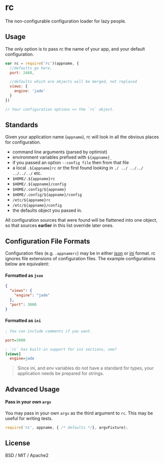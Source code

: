 # rc

The non-configurable configuration loader for lazy people.

## Usage

The only option is to pass rc the name of your app, and your default configuration.

```javascript
var rc = require('rc')(appname, {
  //defaults go here.
  port: 2468,

  //defaults which are objects will be merged, not replaced
  views: {
    engine: 'jade'
  }
})

// Your configuration options => the `rc` object.

```

## Standards

Given your application name (`appname`), rc will look in all the obvious places for configuration.

  * command line arguments (parsed by optimist)
  * environment variables prefixed with `${appname}_`
  * if you passed an option `--config file` then from that file
  * a local `.${appname}rc` or the first found looking in `./ ../ ../../ ../../../` etc.
  * `$HOME/.${appname}rc`
  * `$HOME/.${appname}/config`
  * `$HOME/.config/${appname}`
  * `$HOME/.config/${appname}/config`
  * `/etc/${appname}rc`
  * `/etc/${appname}/config`
  * the defaults object you passed in.

All configuration sources that were found will be flattened into one object,
so that sources **earlier** in this list override later ones.


## Configuration File Formats

Configuration files (e.g. `.appnamerc`) may be in either [json](http://json.org/example) or [ini](http://en.wikipedia.org/wiki/INI_file) format.  rc ignores file extensions of configuration files.  The example configurations below are equivalent:

#### Formatted as `json`

```json
{
  "views": {
    "engine": "jade"
  },
  "port": 3000
}
```

#### Formatted as `ini`
```ini
; You can include comments if you want.

port=3000

; `rc` has built-in support for ini sections, see?
[views]
  engine=jade
```

> Since ini, and env variables do not have a standard for types, your application needs be prepared for strings.



## Advanced Usage

#### Pass in your own `argv`

You may pass in your own `argv` as the third argument to `rc`.  This may be useful for writing tests.

```javascript
require('rc', appname, { /* defaults */}, argvFixture);
```


## License

BSD / MIT / Apache2
